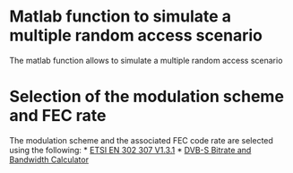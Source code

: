 # Matlab function to simulate a multiple random access scenario

The matlab function allows to simulate a multiple random access scenario

# Selection of the modulation scheme and FEC rate

The modulation scheme and the associated FEC code rate are selected using the following:
	* [ETSI EN 302 307 V1.3.1](http://www.etsi.org/deliver/etsi_en/302300_302399/302307/01.03.01_20/en_302307v010301a.pdf)
	* [DVB-S Bitrate and Bandwidth Calculator](http://www.satbroadcasts.com/DVB-S_Bitrate_and_Bandwidth_Calculator.html)
